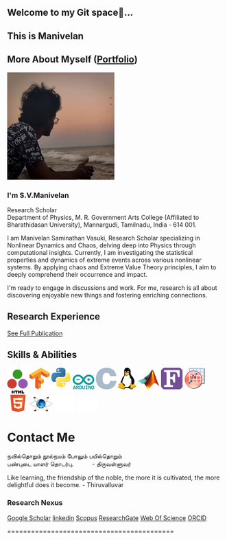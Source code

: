 Welcome to my Git space🚀...
-------------------------------
This is Manivelan
-------

More About Myself ([Portfolio](https://manivelan.netlify.app/))
-----------------
<img src="https://github.com/Manivelan-sv/manivelan-sv.github.io/blob/main/assets/images/MANIVELAN.jpg" width="250">


### I'm S.V.Manivelan

Research Scholar  
Department of Physics, M. R. Government Arts College (Affiliated to Bharathidasan University), Mannargudi, Tamilnadu, India - 614 001.

I am Manivelan Saminathan Vasuki, Research Scholar specializing in Nonlinear Dynamics and Chaos, delving deep into Physics through computational insights. Currently, I am investigating the statistical properties and dynamics of extreme events across various nonlinear systems. By applying chaos and Extreme Value Theory principles, I aim to deeply comprehend their occurrence and impact.

I'm ready to engage in discussions and work. For me, research is all about discovering enjoyable new things and fostering enriching connections.


Research Experience
-------------------
[See Full Publication](https://scholar.google.com/citations?hl=en&user=-_SuNEQAAAAJ)


Skills & Abilities
------------------
![](https://github.com/Manivelan-sv/manivelan-sv.github.io/blob/main/assets/images/julia.png) ![](https://github.com/Manivelan-sv/manivelan-sv.github.io/blob/main/assets/images/tensorflow.png) ![](https://github.com/Manivelan-sv/manivelan-sv.github.io/blob/main/assets/images/python.jpeg) ![](https://github.com/Manivelan-sv/manivelan-sv.github.io/blob/main/assets/images/arduino.jpeg) ![](https://github.com/Manivelan-sv/manivelan-sv.github.io/blob/main/assets/images/c.png) ![](https://github.com/Manivelan-sv/manivelan-sv.github.io/blob/main/assets/images/linux.jpeg) ![](https://github.com/Manivelan-sv/manivelan-sv.github.io/blob/main/assets/images/matlab.jpeg) ![](https://github.com/Manivelan-sv/manivelan-sv.github.io/blob/main/assets/images/fortran.png) ![](https://github.com/Manivelan-sv/manivelan-sv.github.io/blob/main/assets/images/origin.jpeg) ![](https://github.com/Manivelan-sv/manivelan-sv.github.io/blob/main/assets/images/html.png) ![](https://github.com/Manivelan-sv/manivelan-sv.github.io/blob/main/assets/images/proteus.jpeg) ![](https://github.com/Manivelan-sv/manivelan-sv.github.io/blob/main/assets/images/github.jpeg) ![](https://github.com/Manivelan-sv/manivelan-sv.github.io/blob/main/assets/images/latex.jpeg)


Contact Me
==========

நவில்தொறும் நூல்நயம் போலும் பயில்தொறும்  
பண்புடை யாளர் தொடர்பு.          
                                - திருவள்ளுவர்  
  

Like learning, the friendship of the noble,
the more it is cultivated, the more delightful does it become.
                                              - Thiruvalluvar

### Research Nexus

[Google Scholar](https://scholar.google.com/citations?hl=en&user=-_SuNEQAAAAJ) [linkedin](https://www.linkedin.com/in/manivelan-s-v) [Scopus](https://www.scopus.com/authid/detail.uri?authorId=58892278500) [ResearchGate](https://www.researchgate.net/profile/Manivelan-Sv) [Web Of Science](https://www.webofscience.com/wos/author/record/KEI-1432-2024) [ORCID](https://orcid.org/0009-0006-7818-1923)

==========================================
